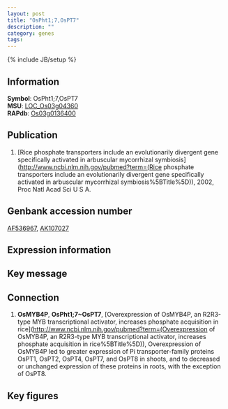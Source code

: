 ```yaml
---
layout: post
title: "OsPht1;7,OsPT7"
description: ""
category: genes
tags: 
---
```

{% include JB/setup %}

## Information
__Symbol__: OsPht1;7,OsPT7  
__MSU__: [LOC_Os03g04360](http://rice.plantbiology.msu.edu/cgi-bin/ORF_infopage.cgi?orf=LOC_Os03g04360)  
__RAPdb__: [Os03g0136400](http://rapdb.dna.affrc.go.jp/viewer/gbrowse_details/irgsp1?name=Os03g0136400)  

## Publication
1. [Rice phosphate transporters include an evolutionarily divergent gene specifically activated in arbuscular mycorrhizal symbiosis](http://www.ncbi.nlm.nih.gov/pubmed?term=(Rice phosphate transporters include an evolutionarily divergent gene specifically activated in arbuscular mycorrhizal symbiosis%5BTitle%5D)), 2002, Proc Natl Acad Sci U S A.

## Genbank accession number
[AF536967](http://www.ncbi.nlm.nih.gov/nuccore/AF536967), [AK107027](http://www.ncbi.nlm.nih.gov/nuccore/AK107027)

## Expression information

## Key message

## Connection
1. __OsMYB4P__, __OsPht1;7~OsPT7__, [Overexpression of OsMYB4P, an R2R3-type MYB transcriptional activator, increases phosphate acquisition in rice](http://www.ncbi.nlm.nih.gov/pubmed?term=(Overexpression of OsMYB4P, an R2R3-type MYB transcriptional activator, increases phosphate acquisition in rice%5BTitle%5D)), Overexpression of OsMYB4P led to greater expression of Pi transporter-family proteins OsPT1, OsPT2, OsPT4, OsPT7, and OsPT8 in shoots, and to decreased or unchanged expression of these proteins in roots, with the exception of OsPT8.

## Key figures



